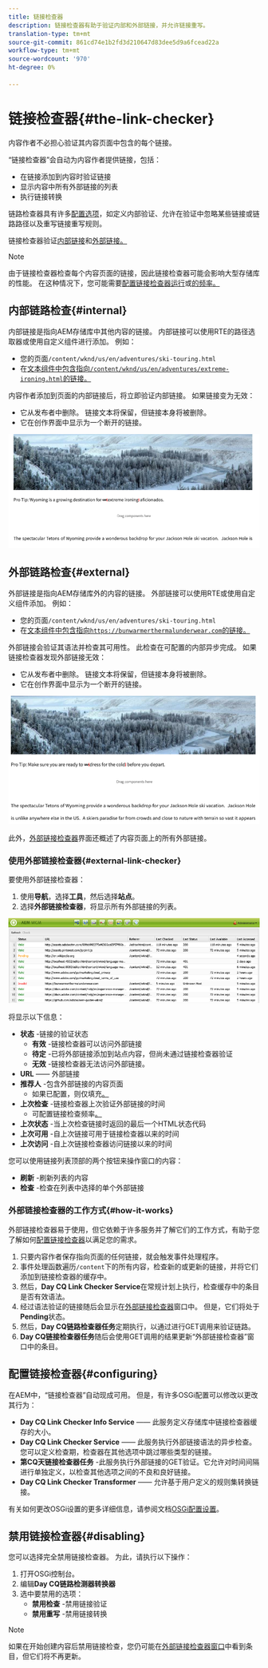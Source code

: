 ```yaml
---
title: 链接检查器
description: 链接检查器有助于验证内部和外部链接，并允许链接重写。
translation-type: tm+mt
source-git-commit: 861cd74e1b2fd3d210647d83dee5d9a6fcead22a
workflow-type: tm+mt
source-wordcount: '970'
ht-degree: 0%

---
```



# 链接检查器{#the-link-checker}

内容作者不必担心验证其内容页面中包含的每个链接。

“链接检查器”会自动为内容作者提供链接，包括：

* 在链接添加到内容时验证链接
* 显示内容中所有外部链接的列表
* 执行链接转换

链路检查器具有许多[配置选项](#configuring)，如定义内部验证、允许在验证中忽略某些链接或链路路径以及重写链接重写规则。

链接检查器验证[内部链接](#internal)和[外部链接。](#external)

>[!NOTE]
>
>由于链接检查器检查每个内容页面的链接，因此链接检查器可能会影响大型存储库的性能。 在这种情况下，您可能需要[配置链接检查器运行](#configuring)或[的频率。](#disabling)

## 内部链路检查{#internal}

内部链接是指向AEM存储库中其他内容的链接。 内部链接可以使用RTE的路径选取器或使用自定义组件进行添加。 例如：

* 您的页面`/content/wknd/us/en/adventures/ski-touring.html`
* 在[文本组件中包含指向`/content/wknd/us/en/adventures/extreme-ironing.html`的链接。](https://experienceleague.adobe.com/docs/experience-manager-core-components/using/components/text.html)

内容作者添加到页面的内部链接后，将立即验证内部链接。 如果链接变为无效：

* 它从发布者中删除。 链接文本将保留，但链接本身将被删除。
* 它在创作界面中显示为一个断开的链接。

![创作页面时断开内部链接](assets/link-checker-invalid-link-internal.png)

## 外部链路检查{#external}

外部链接是指向AEM存储库外的内容的链接。 外部链接可以使用RTE或使用自定义组件添加。 例如：

* 您的页面`/content/wknd/us/en/adventures/ski-touring.html`
* 在[文本组件中包含指向`https://bunwarmerthermalunderwear.com`的链接。](https://experienceleague.adobe.com/docs/experience-manager-core-components/using/components/text.html)

外部链接会验证其语法并检查其可用性。 此检查在可配置的内部异步完成。 如果链接检查器发现外部链接无效：

* 它从发布者中删除。 链接文本将保留，但链接本身将被删除。
* 它在创作界面中显示为一个断开的链接。

![创作页面时断开内部链接](assets/link-checker-invalid-link-external.png)

此外，[外部链接检查器](#external-link-checker)界面还概述了内容页面上的所有外部链接。

### 使用外部链接检查器{#external-link-checker}

要使用外部链接检查器：

1. 使用&#x200B;**导航**，选择&#x200B;**工具**，然后选择&#x200B;**站点**。
1. 选择&#x200B;**外部链接检查器**，将显示所有外部链接的列表。

![](assets/external-link-checker.png)

将显示以下信息：

* **状态** -链接的验证状态
   * **有效** -链接检查器可以访问外部链接
   * **待定** -已将外部链接添加到站点内容，但尚未通过链接检查器验证
   * **无效** -链接检查器无法访问外部链接。
* **URL**  —— 外部链接
* **推荐人** -包含外部链接的内容页面
   * 如果已配置，则仅填充[。](#configuring)
* **上次检查** -链接检查器上次验证外部链接的时间
   * 可配置链接检查频率[。](#configuring)
* **上次状态** -当上次检查链接时返回的最后一个HTML状态代码
* **上次可用** -自上次链接可用于链接检查器以来的时间
* **上次访问** -自上次链接检查器访问链接以来的时间

您可以使用链接列表顶部的两个按钮来操作窗口的内容：

* **刷新** -刷新列表的内容
* **检查** -检查在列表中选择的单个外部链接

### 外部链接检查器的工作方式{#how-it-works}

外部链接检查器易于使用，但它依赖于许多服务并了解它们的工作方式，有助于您了解如何[配置链接检查器](#configuring)以满足您的需求。

1. 只要内容作者保存指向页面的任何链接，就会触发事件处理程序。
1. 事件处理函数遍历`/content`下的所有内容，检查新的或更新的链接，并将它们添加到链接检查器的缓存中。
1. 然后，**Day CQ Link Checker Service**&#x200B;在常规计划上执行，检查缓存中的条目是否有效语法。
1. 经过语法验证的链接随后会显示在[外部链接检查器](#external-link-checker)窗口中。 但是，它们将处于&#x200B;**Pending**&#x200B;状态。
1. 然后，**Day CQ链路检查器任务**&#x200B;定期执行，以通过进行GET调用来验证链路。
1. **Day CQ链接检查器任务**&#x200B;随后会使用GET调用的结果更新“外部链接检查器”窗口中的条目。

## 配置链接检查器{#configuring}

在AEM中，“链接检查器”自动现成可用。 但是，有许多OSGi配置可以修改以更改其行为：

* **Day CQ Link Checker Info Service**  —— 此服务定义存储库中链接检查器缓存的大小。
* **Day CQ Link Checker Service**  —— 此服务执行外部链接语法的异步检查。您可以定义检查期，检查器在其他选项中跳过哪些类型的链接。
* **第CQ天链接检查器任务** -此服务执行外部链接的GET验证。它允许对时间间隔进行单独定义，以检查其他选项之间的不良和良好链接。
* **Day CQ Link Checker Transformer**  —— 允许基于用户定义的规则集转换链接。

有关如何更改OSGi设置的更多详细信息，请参阅文档[OSGi配置设置](/help/sites-deploying/osgi-configuration-settings.md)。

## 禁用链接检查器{#disabling}

您可以选择完全禁用链接检查器。 为此，请执行以下操作：

1. 打开OSGi控制台。
1. 编辑&#x200B;**Day CQ链路检测器转换器**
1. 选中要禁用的选项：
   * **禁用检查** -禁用链接验证
   * **禁用重写** -禁用链接转换

>[!NOTE]
>
>如果在开始创建内容后禁用链接检查，您仍可能在[外部链接检查器窗口](#external-link-checker)中看到条目，但它们将不再更新。

